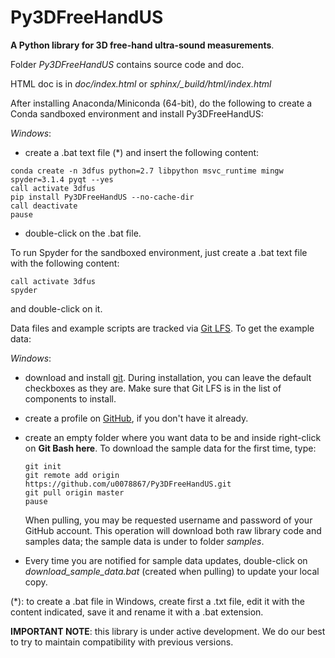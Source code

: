 Py3DFreeHandUS
==============

**A Python library for 3D free-hand ultra-sound measurements**.

Folder *Py3DFreeHandUS* contains source code and doc.

HTML doc is in *doc/index.html* or *sphinx/_build/html/index.html*

After installing Anaconda/Miniconda (64-bit), do the following to create a
Conda sandboxed environment and install Py3DFreeHandUS:

*Windows*:

- create a .bat text file (\*) and insert the following content:

```
conda create -n 3dfus python=2.7 libpython msvc_runtime mingw spyder=3.1.4 pyqt --yes
call activate 3dfus
pip install Py3DFreeHandUS --no-cache-dir
call deactivate
pause
```

- double-click on the .bat file.

To run Spyder for the sandboxed environment, just create a .bat text file with
the following content:

```
call activate 3dfus
spyder
```

and double-click on it.

Data files and example scripts are tracked via [Git LFS](https://help.github.com/articles/configuring-git-large-file-storage/). To get the example data:

*Windows*:

- download and install [git](https://git-scm.com/). During installation, you can leave the default checkboxes as they are. Make sure that Git LFS is in the list of components to install.
- create a profile on [GitHub](https://github.com/), if you don't have it already.
- create an empty folder where you want data to be and inside right-click on **Git Bash here**. To download the sample data for the first time, type:

  ```
  git init
  git remote add origin https://github.com/u0078867/Py3DFreeHandUS.git
  git pull origin master
  pause
  ```

  When pulling, you may be requested username and password of your GitHub account. This operation will download both raw library code and samples data; the sample data is under to folder *samples*.

-  Every time you are notified for sample data updates, double-click on *download_sample_data.bat* (created when pulling) to update your local copy.


(\*): to create a .bat file in Windows, create first a .txt file, edit it with
the content indicated, save it and rename it with a .bat extension.


**IMPORTANT NOTE**: this library is under active development.
We do our best to try to maintain compatibility with previous versions.
